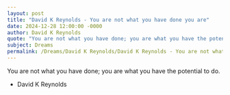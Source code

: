 ```yaml
---
layout: post
title: "David K Reynolds - You are not what you have done you are"
date: 2024-12-28 12:00:00 -0000
author: David K Reynolds
quote: "You are not what you have done; you are what you have the potential to do."
subject: Dreams
permalink: /Dreams/David K Reynolds/David K Reynolds - You are not what you have done you are
---
```


You are not what you have done; you are what you have the potential to do.

- David K Reynolds
